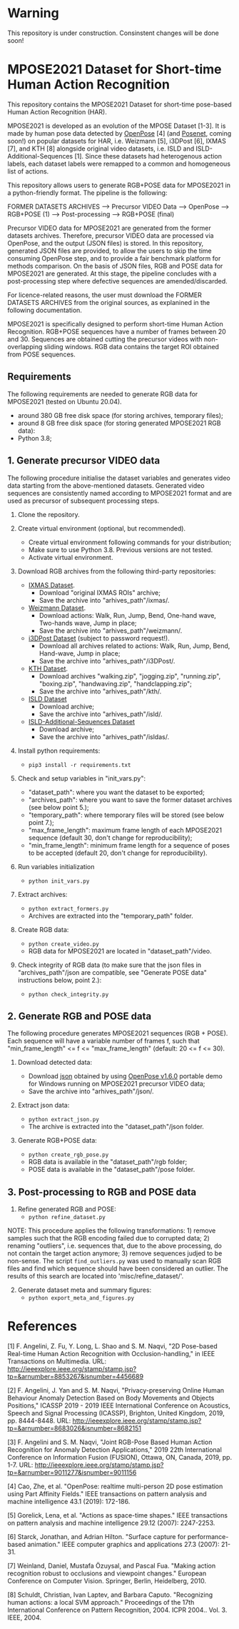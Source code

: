 # Warning

This repository is under construction. Consinstent changes will be done soon!

# MPOSE2021 Dataset for Short-time Human Action Recognition

This repository contains the MPOSE2021 Dataset for short-time pose-based Human Action Recognition (HAR). 

MPOSE2021 is developed as an evolution of the MPOSE Dataset [1-3]. It is made by human pose data detected by 
[OpenPose](https://github.com/CMU-Perceptual-Computing-Lab/openpose) [4] (and [Posenet](https://github.com/tensorflow/tfjs-models/tree/master/posenet), coming soon!) 
on popular datasets for HAR, i.e. Weizmann [5], i3DPost [6], IXMAS [7], and KTH [8] alongside original video datasets, i.e. ISLD and ISLD-Additional-Sequences [1]. 
Since these datasets had heterogenous action labels, each dataset labels were remapped to a common and homogeneous list of actions.

This repository allows users to generate RGB+POSE data for MPOSE2021 in a python-friendly format. The pipeline is the following:

FORMER DATASETS ARCHIVES --> Precursor VIDEO Data --> OpenPose --> RGB+POSE (1) --> Post-processing --> RGB+POSE (final)
                                                  
Precursor VIDEO data for MPOSE2021 are generated from the former datasets archives. Therefore, precursor VIDEO data are processed via OpenPose, and the output (JSON files) is stored. In this repository, generated JSON files are provided, to allow the users to skip the time consuming OpenPose step, and to provide a fair benchmark platform for methods comparison. On the basis of JSON files, RGB and POSE data for MPOSE2021 are generated. At this stage, the pipeline concludes with a post-processing step where defective sequences are amended/discarded.

For licence-related reasons, the user must download the FORMER DATASETS ARCHIVES from the original sources, as explanined in the following documentation.

MPOSE2021 is specifically designed to perform short-time Human Action Recognition. RGB+POSE sequences have a number of frames between 20 and 30. Sequences are obtained cutting the precursor videos with non-overlapping sliding windows. RGB data contains the target ROI obtained from POSE sequences. 

## Requirements
The following requirements are needed to generate RGB data for MPOSE2021 (tested on Ubuntu 20.04).
* around 380 GB free disk space (for storing archives, temporary files);
* around 8 GB free disk space (for storing generated MPOSE2021 RGB data):
* Python 3.8;

## 1. Generate precursor VIDEO data
The following procedure initialise the dataset variables and generates video data starting from the above-mentioned datasets. Generated video sequences are consistently named according to MPOSE2021 format and are used as precursor of subsequent processing steps.

1. Clone the repository.

2. Create virtual environment (optional, but recommended).
    * Create virtual environment following commands for your distribution;
    * Make sure to use Python 3.8. Previous versions are not tested.
    * Activate virtual environment.

3. Download RGB archives from the following third-party repositories:
    * [IXMAS Dataset](https://www.epfl.ch/labs/cvlab/data/data-ixmas10).
        * Download "original IXMAS ROIs" archive;
        * Save the archive into "arhives_path"/ixmas/.
    * [Weizmann Dataset](http://www.wisdom.weizmann.ac.il/~vision/SpaceTimeActions.html).
        * Download actions: Walk, Run, Jump, Bend, One-hand wave, Two-hands wave, Jump in place;
        * Save the archive into "arhives_path"/weizmann/.
    * [i3DPost Dataset](http://kahlan.eps.surrey.ac.uk/i3dpost_action/) (subject to password request!).
        * Download all archives related to actions: Walk, Run, Jump, Bend, Hand-wave, Jump in place;
        * Save the archive into "arhives_path"/i3DPost/.
    * [KTH Dataset](https://www.csc.kth.se/cvap/actions/).
        * Download archives "walking.zip", "jogging.zip", "running.zip", "boxing.zip", "handwaving.zip", "handclapping.zip";
        * Save the archive into "arhives_path"/kth/.
    * [ISLD Dataset](https://doi.org/10.25405/data.ncl.14061806.v1)
        * Download archive;
        * Save the archive into "arhives_path"/isld/.
    * [ISLD-Additional-Sequences Dataset](https://drive.google.com/file/d/1L1AvAP56fUwHQO6QvRGuYxfAHllw5PLe/view?usp=sharing)
        * Download archive;
        * Save the archive into "arhives_path"/isldas/.

4. Install python requirements:
    * `pip3 install -r requirements.txt`

5. Check and setup variables in "init_vars.py":
    * "dataset_path": where you want the dataset to be exported;
    * "archives_path": where you want to save the former dataset archives (see below point 5.);
    * "temporary_path": where temporary files will be stored (see below point 7.);
    * "max_frame_length": maximum frame length of each MPOSE2021 sequence (default 30, don't change for reproducibility);
    * "min_frame_length": minimum frame length for a sequence of poses to be accepted (default 20, don't change for reproducibility).

6. Run variables initialization
    * `python init_vars.py`

7. Extract archives:
    * `python extract_formers.py`
    *  Archives are extracted into the "temporary_path" folder.
  
8. Create RGB data:
    * `python create_video.py`
    * RGB data for MPOSE2021 are located in "dataset_path"/video.
    
9. Check integrity of RGB data (to make sure that the json files in "archives_path"/json are compatible, see "Generate POSE data" instructions below, point 2.):
    * `python check_integrity.py`

## 2. Generate RGB and POSE data
The following procedure generates MPOSE2021 sequences (RGB + POSE). Each sequence will have a variable number of frames f, such that "min_frame_length" <= f <= "max_frame_length" (default: 20 <= f <= 30).

1. Download detected data:
    * Download [json](https://drive.google.com/file/d/1wgkgN6dPcHL7-zZsAj73CUgZm5GJamYT/view?usp=sharing) obtained by using [OpenPose v1.6.0](https://github.com/CMU-Perceptual-Computing-Lab/openpose/releases) portable demo for Windows running on MPOSE2021 precursor VIDEO data;
    * Save the archive into "arhives_path"/json/.
   
2. Extract json data:
    * `python extract_json.py`
    * The archive is extracted into the "dataset_path"/json folder.
    
3. Generate RGB+POSE data:
    * `python create_rgb_pose.py`
    * RGB data is available in the "dataset_path"/rgb folder;
    * POSE data is available in the "dataset_path"/pose folder.

## 3. Post-processing to RGB and POSE data
1. Refine generated RGB and POSE:
    * `python refine_dataset.py`

NOTE: This procedure applies the following transformations: 1) remove samples such that the RGB encoding failed due to corrupted data; 2) renaming "outliers", i.e. sequences that, due to the above processing, do not contain the target action anymore; 3) remove sequences judjed to be non-sense. The script `find_outliers.py` was used to manually scan RGB files and find which sequence should have been considered an outlier. The results of this search are located into 'misc/refine_dataset/'.

2. Generate dataset meta and summary figures:
    * `python export_meta_and_figures.py`

# References
[1] F. Angelini, Z. Fu, Y. Long, L. Shao and S. M. Naqvi, "2D Pose-based Real-time Human Action Recognition with Occlusion-handling," in IEEE Transactions on Multimedia. URL: http://ieeexplore.ieee.org/stamp/stamp.jsp?tp=&arnumber=8853267&isnumber=4456689

[2] F. Angelini, J. Yan and S. M. Naqvi, "Privacy-preserving Online Human Behaviour Anomaly Detection Based on Body Movements and Objects Positions," ICASSP 2019 - 2019 IEEE International Conference on Acoustics, Speech and Signal Processing (ICASSP), Brighton, United Kingdom, 2019, pp. 8444-8448. URL: http://ieeexplore.ieee.org/stamp/stamp.jsp?tp=&arnumber=8683026&isnumber=8682151

[3] F. Angelini and S. M. Naqvi, "Joint RGB-Pose Based Human Action Recognition for Anomaly Detection Applications," 2019 22th International Conference on Information Fusion (FUSION), Ottawa, ON, Canada, 2019, pp. 1-7. URL: http://ieeexplore.ieee.org/stamp/stamp.jsp?tp=&arnumber=9011277&isnumber=9011156

[4] Cao, Zhe, et al. "OpenPose: realtime multi-person 2D pose estimation using Part Affinity Fields." IEEE transactions on pattern analysis and machine intelligence 43.1 (2019): 172-186.

[5] Gorelick, Lena, et al. "Actions as space-time shapes." IEEE transactions on pattern analysis and machine intelligence 29.12 (2007): 2247-2253.

[6] Starck, Jonathan, and Adrian Hilton. "Surface capture for performance-based animation." IEEE computer graphics and applications 27.3 (2007): 21-31.

[7] Weinland, Daniel, Mustafa Özuysal, and Pascal Fua. "Making action recognition robust to occlusions and viewpoint changes." European Conference on Computer Vision. Springer, Berlin, Heidelberg, 2010.

[8] Schuldt, Christian, Ivan Laptev, and Barbara Caputo. "Recognizing human actions: a local SVM approach." Proceedings of the 17th International Conference on Pattern Recognition, 2004. ICPR 2004.. Vol. 3. IEEE, 2004.
